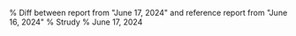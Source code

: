 % Diff between report from "June 17, 2024" and reference report from "June 16, 2024"
% Strudy
% June 17, 2024



